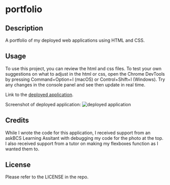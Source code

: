 # portfolio

## Description

A portfolio of my deployed web applications using HTML and CSS.

## Usage

To use this project, you can review the html and css files. To test your own suggestions on what to adjust in the html or css, open the Chrome DevTools by pressing Command+Option+I (macOS) or Control+Shift+I (Windows). Try any changes in the console panel and see then update in real time. 

Link to the [deployed application](https://amandajduva.github.io/portfolio1/). 

Screenshot of deployed application:
![deployed application](assets/images/portfolio-screenshot.png)

## Credits

While I wrote the code for this application, I received support from an askBCS Learning Assitant with debugging my code for the photo at the top. I also received support from a tutor on making my flexboxes function as I wanted them to. 

## License

Please refer to the LICENSE in the repo.

